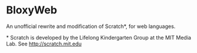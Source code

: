 # BloxyWeb
An unofficial rewrite and modification of Scratch\*, for web languages.

\* Scratch is developed by the Lifelong Kindergarten Group at the MIT Media Lab. See http://scratch.mit.edu
